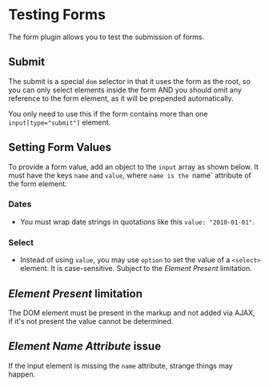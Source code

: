 # Testing Forms

The form plugin allows you to test the submission of forms.

## Submit

The submit is a special `dom` selector in that it uses the form as the root, so you can only select elements inside the form AND you should omit any reference to the form element, as it will be prepended automatically.

You only need to use this if the form contains more than one `input[type="submit"]` element.

## Setting Form Values

To provide a form value, add an object to the `input` array as shown below. It must have the keys `name` and `value`, where `name is the `name` attribute of the form element.

### Dates

* You must wrap date strings in quotations like this `value: "2010-01-01"`.

### Select

* Instead of using `value`, you may use `option` to set the value of a `<select>` element. It is case-sensitive. Subject to the _Element Present_ limitation.

## _Element Present_ limitation

The DOM element must be present in the markup and not added via AJAX, if it's not present the value cannot be determined.

## _Element Name Attribute_ issue

If the input element is missing the `name` attribute, strange things may happen.
